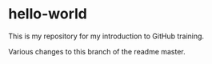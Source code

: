 # hello-world
This is my repository for my introduction to GitHub training.

Various changes to this branch of the readme master.

